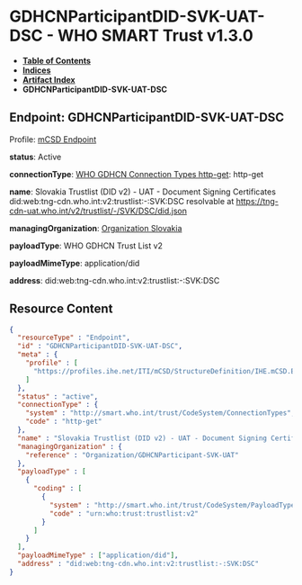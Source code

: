 # GDHCNParticipantDID-SVK-UAT-DSC - WHO SMART Trust v1.3.0

* [**Table of Contents**](toc.md)
* [**Indices**](indices.md)
* [**Artifact Index**](artifacts.md)
* **GDHCNParticipantDID-SVK-UAT-DSC**

## Endpoint: GDHCNParticipantDID-SVK-UAT-DSC

Profile: [mCSD Endpoint](https://profiles.ihe.net/ITI/mCSD/4.0.0/StructureDefinition-IHE.mCSD.Endpoint.html)

**status**: Active

**connectionType**: [WHO GDHCN Connection Types http-get](CodeSystem-ConnectionTypes.md#ConnectionTypes-http-get): http-get

**name**: Slovakia Trustlist (DID v2) - UAT - Document Signing Certificates did:web:tng-cdn.who.int:v2:trustlist:-:SVK:DSC resolvable at https://tng-cdn-uat.who.int/v2/trustlist/-/SVK/DSC/did.json

**managingOrganization**: [Organization Slovakia](Organization-GDHCNParticipant-SVK-UAT.md)

**payloadType**: WHO GDHCN Trust List v2

**payloadMimeType**: application/did

**address**: did:web:tng-cdn.who.int:v2:trustlist:-:SVK:DSC



## Resource Content

```json
{
  "resourceType" : "Endpoint",
  "id" : "GDHCNParticipantDID-SVK-UAT-DSC",
  "meta" : {
    "profile" : [
      "https://profiles.ihe.net/ITI/mCSD/StructureDefinition/IHE.mCSD.Endpoint"
    ]
  },
  "status" : "active",
  "connectionType" : {
    "system" : "http://smart.who.int/trust/CodeSystem/ConnectionTypes",
    "code" : "http-get"
  },
  "name" : "Slovakia Trustlist (DID v2) - UAT - Document Signing Certificates\ndid:web:tng-cdn.who.int:v2:trustlist:-:SVK:DSC\nresolvable at https://tng-cdn-uat.who.int/v2/trustlist/-/SVK/DSC/did.json",
  "managingOrganization" : {
    "reference" : "Organization/GDHCNParticipant-SVK-UAT"
  },
  "payloadType" : [
    {
      "coding" : [
        {
          "system" : "http://smart.who.int/trust/CodeSystem/PayloadTypes",
          "code" : "urn:who:trust:trustlist:v2"
        }
      ]
    }
  ],
  "payloadMimeType" : ["application/did"],
  "address" : "did:web:tng-cdn.who.int:v2:trustlist:-:SVK:DSC"
}

```
